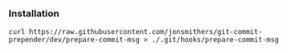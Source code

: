 
### Installation

```
curl https://raw.githubusercontent.com/jonsmithers/git-commit-prepender/dev/prepare-commit-msg > ./.git/hooks/prepare-commit-msg
```
